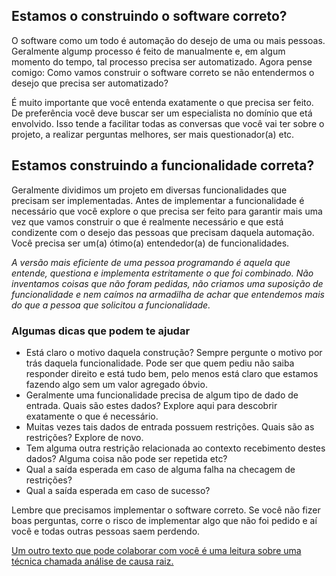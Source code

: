 ## Estamos o construindo o software correto?

O software como um todo é automação do desejo de uma ou mais pessoas. Geralmente algump processo é feito de manualmente e, em algum momento do tempo, tal processo precisa ser automatizado. Agora pense comigo: Como vamos construir o software correto se não entendermos o desejo que precisa ser automatizado? 

É muito importante que você entenda exatamente o que precisa ser feito. De preferência você deve buscar ser um especialista no domínio que etá envolvido. Isso tende a facilitar todas as conversas que você vai ter sobre o projeto, a realizar perguntas melhores, ser mais questionador(a) etc. 

## Estamos construindo a funcionalidade correta?

Geralmente dividimos um projeto em diversas funcionalidades que precisam ser implementadas. Antes de implementar a funcionalidade é necessário que você explore o que precisa ser feito para garantir mais uma vez que vamos construir o que é realmente necessário e que está condizente com o desejo das pessoas que precisam daquela automação. Você precisa ser um(a) ótimo(a) entendedor(a) de funcionalidades. 

*A versão mais eficiente de uma pessoa programando é aquela que entende, questiona e implementa estritamente o que foi combinado. Não inventamos coisas que não foram pedidas, não criamos uma suposição de funcionalidade e nem caímos na armadilha de achar que entendemos mais do que a pessoa que solicitou a funcionalidade.*

### Algumas dicas que podem te ajudar

* Está claro o motivo daquela construção? Sempre pergunte o motivo por trás daquela funcionalidade. Pode ser que quem pediu não saiba responder direito e está tudo bem, pelo menos está claro que estamos fazendo algo sem um valor agregado óbvio. 
* Geralmente uma funcionalidade precisa de algum tipo de dado de entrada. Quais são estes dados? Explore aqui para descobrir exatamente o que é necessário. 
* Muitas vezes tais dados de entrada possuem restrições. Quais são as restrições? Explore de novo. 
* Tem alguma outra restrição relacionada ao contexto recebimento destes dados? Alguma coisa não pode ser repetida etc?
* Qual a saída esperada em caso de alguma falha na checagem de restrições?
* Qual a saída esperada em caso de sucesso?

Lembre que precisamos implementar o software correto. Se você não fizer boas perguntas, corre o risco de implementar algo que não foi pedido e aí você e todas outras pessoas saem perdendo.

[Um outro texto que pode colaborar com você é uma leitura sobre uma técnica chamada análise de causa raiz.](http://www.ammainc.org/wp-content/uploads/2013/02/Root_Cause.pdf) 
